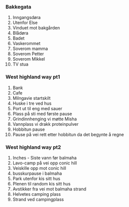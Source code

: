 
### Bakkegata

1. Inngangsdøra
2. Utenfor Else
3. Vinduet mot bakgården
4. Blådøra
5. Badet
6. Vaskerommet
7. Soverom mamma
8. Soverom Petter
9. Soverom Mikkel
10. TV stua

### West highland way pt1

1. Bank
2. Cafe
3. Milngavie startskilt
4. Huske i tre ved hus
5. Port ut til eng med sauer
6. Plass på sti med første pause
7. Grindinnhenging vi møtte Misha
8. Vannplass vi drakk proteinpulver
9. Hobbitun pause
10. Pause på vei rett etter hobbitun da det begynte å regne

### West highland way pt2

1. Inches - Siste vann før balmaha
2. Lavo-camp på vei opp conic hill
3. Veiskille opp mot conic hill
4. busskurpause i balmaha
6. Park utenfor kis sitt hus
7. Plenen til random kis sitt hus
8. Avstikker fra vei mot balmaha strand
9. Helvetes camping plass
10. Strand ved campingplass
